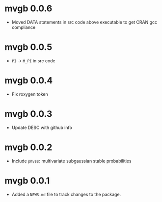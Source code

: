 # mvgb 0.0.6

* Moved DATA statements in src code above executable to get CRAN gcc compliance

# mvgb 0.0.5

* `PI` -> `M_PI` in src code

# mvgb 0.0.4

* Fix roxygen token

# mvgb 0.0.3

* Update DESC with github info

# mvgb 0.0.2

* Include `pmvss`: multivariate subgaussian stable probabilities

# mvgb 0.0.1

* Added a `NEWS.md` file to track changes to the package.
